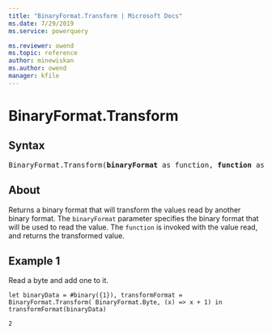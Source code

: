```yaml
---
title: "BinaryFormat.Transform | Microsoft Docs"
ms.date: 7/29/2019
ms.service: powerquery

ms.reviewer: owend
ms.topic: reference
author: minewiskan
ms.author: owend
manager: kfile
---
```

# BinaryFormat.Transform

## Syntax

<pre>
BinaryFormat.Transform(<b>binaryFormat</b> as function, <b>function</b> as function) as function 
</pre>

## About  
Returns a binary format that will transform the values read by another binary format. The `binaryFormat` parameter specifies the binary format that will be used to read the value. The `function` is invoked with the value read, and returns the transformed value.

## Example 1
Read a byte and add one to it.

```powerquery-m
let binaryData = #binary({1}), transformFormat = BinaryFormat.Transform( BinaryFormat.Byte, (x) => x + 1) in transformFormat(binaryData)
```

`2`